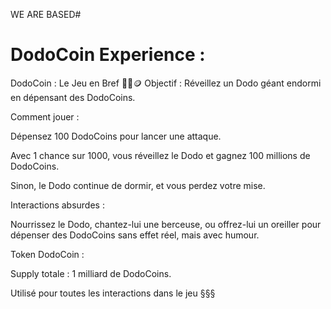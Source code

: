 WE ARE BASED#

# DodoCoin Experience : 

DodoCoin : Le Jeu en Bref 🦤💤🪙
Objectif : Réveillez un Dodo géant endormi en dépensant des DodoCoins.

Comment jouer :

Dépensez 100 DodoCoins pour lancer une attaque.

Avec 1 chance sur 1000, vous réveillez le Dodo et gagnez 100 millions de DodoCoins.

Sinon, le Dodo continue de dormir, et vous perdez votre mise.

Interactions absurdes :

Nourrissez le Dodo, chantez-lui une berceuse, ou offrez-lui un oreiller pour dépenser des DodoCoins sans effet réel, mais avec humour.

Token DodoCoin :

Supply totale : 1 milliard de DodoCoins.

Utilisé pour toutes les interactions dans le jeu §§§
